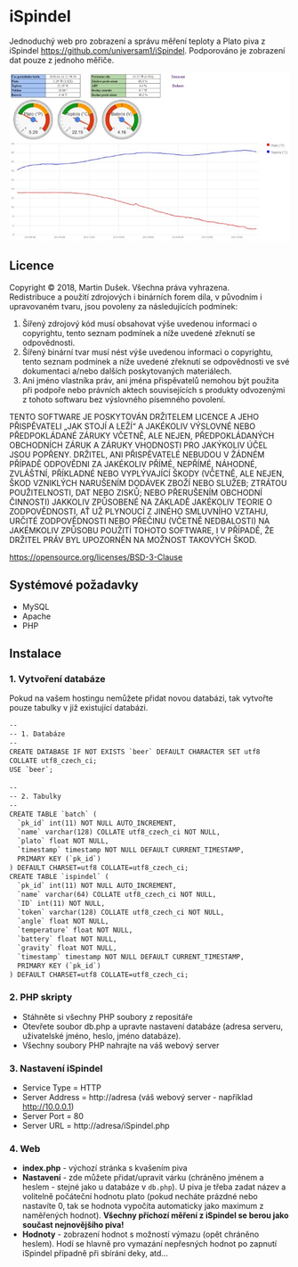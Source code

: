 # iSpindel #

Jednoduchý web pro zobrazení a správu měření teploty a Plato piva z iSpindel https://github.com/universam1/iSpindel. Podporováno je zobrazení dat pouze z jednoho měřiče.

![Screenshot](screenshot.jpg)

## Licence ##

Copyright © 2018, Martin Dušek. Všechna práva vyhrazena.  
Redistribuce a použití zdrojových i binárních forem díla, v původním i upravovaném tvaru, jsou povoleny za následujících podmínek:  
  
1. Šířený zdrojový kód musí obsahovat výše uvedenou informaci o copyrightu, tento seznam podmínek a níže uvedené zřeknutí se odpovědnosti.
2. Šířený binární tvar musí nést výše uvedenou informaci o copyrightu, tento seznam podmínek a níže uvedené zřeknutí se odpovědnosti ve své dokumentaci a/nebo dalších poskytovaných materiálech.
3. Ani jméno vlastníka práv, ani jména přispěvatelů nemohou být použita při podpoře nebo právních aktech souvisejících s produkty odvozenými z tohoto softwaru bez výslovného písemného povolení.
  
TENTO SOFTWARE JE POSKYTOVÁN DRŽITELEM LICENCE A JEHO PŘISPĚVATELI „JAK STOJÍ A LEŽÍ“ A JAKÉKOLIV VÝSLOVNÉ NEBO PŘEDPOKLÁDANÉ ZÁRUKY VČETNĚ, ALE NEJEN, PŘEDPOKLÁDANÝCH OBCHODNÍCH ZÁRUK A ZÁRUKY VHODNOSTI PRO JAKÝKOLIV ÚČEL JSOU POPŘENY. DRŽITEL, ANI PŘISPĚVATELÉ NEBUDOU V ŽÁDNÉM PŘÍPADĚ ODPOVĚDNI ZA JAKÉKOLIV PŘÍMÉ, NEPŘÍMÉ, NÁHODNÉ, ZVLÁŠTNÍ, PŘÍKLADNÉ NEBO VYPLÝVAJÍCÍ ŠKODY (VČETNĚ, ALE NEJEN, ŠKOD VZNIKLÝCH NARUŠENÍM DODÁVEK ZBOŽÍ NEBO SLUŽEB; ZTRÁTOU POUŽITELNOSTI, DAT NEBO ZISKŮ; NEBO PŘERUŠENÍM OBCHODNÍ ČINNOSTI) JAKKOLIV ZPŮSOBENÉ NA ZÁKLADĚ JAKÉKOLIV TEORIE O ZODPOVĚDNOSTI, AŤ UŽ PLYNOUCÍ Z JINÉHO SMLUVNÍHO VZTAHU, URČITÉ ZODPOVĚDNOSTI NEBO PŘEČINU (VČETNĚ NEDBALOSTI) NA JAKÉMKOLIV ZPŮSOBU POUŽITÍ TOHOTO SOFTWARE, I V PŘÍPADĚ, ŽE DRŽITEL PRÁV BYL UPOZORNĚN NA MOŽNOST TAKOVÝCH ŠKOD.

https://opensource.org/licenses/BSD-3-Clause

## Systémové požadavky ##

* MySQL
* Apache
* PHP

## Instalace ##

### 1. Vytvoření databáze ###

Pokud na vašem hostingu nemůžete přidat novou databázi, tak vytvořte pouze tabulky v již existující databázi.

    --
    -- 1. Databáze
	--
    CREATE DATABASE IF NOT EXISTS `beer` DEFAULT CHARACTER SET utf8 COLLATE utf8_czech_ci;
    USE `beer`;
	
	--
	-- 2. Tabulky
	--
    CREATE TABLE `batch` (
      `pk_id` int(11) NOT NULL AUTO_INCREMENT,
      `name` varchar(128) COLLATE utf8_czech_ci NOT NULL,
      `plato` float NOT NULL,
      `timestamp` timestamp NOT NULL DEFAULT CURRENT_TIMESTAMP,
      PRIMARY KEY (`pk_id`)
    ) DEFAULT CHARSET=utf8 COLLATE=utf8_czech_ci;
    CREATE TABLE `ispindel` (
      `pk_id` int(11) NOT NULL AUTO_INCREMENT,
      `name` varchar(64) COLLATE utf8_czech_ci NOT NULL,
      `ID` int(11) NOT NULL,
      `token` varchar(128) COLLATE utf8_czech_ci NOT NULL,
      `angle` float NOT NULL,
      `temperature` float NOT NULL,
      `battery` float NOT NULL,
      `gravity` float NOT NULL,
      `timestamp` timestamp NOT NULL DEFAULT CURRENT_TIMESTAMP,
      PRIMARY KEY (`pk_id`)
    ) DEFAULT CHARSET=utf8 COLLATE=utf8_czech_ci;
	
### 2. PHP skripty ###

* Stáhněte si všechny PHP soubory z repositáře
* Otevřete soubor db.php a upravte nastavení databáze (adresa serveru, uživatelské jméno, heslo, jméno databáze).
* Všechny soubory PHP nahrajte na váš webový server

### 3. Nastavení iSpindel ###

* Service Type = HTTP
* Server Address = http://adresa (váš webový server - například http://10.0.0.1)
* Server Port = 80
* Server URL = http://adresa/iSpindel.php

### 4. Web ###

* **index.php** - výchozí stránka s kvašením piva
* **Nastavení** - zde můžete přidat/upravit várku (chráněno jménem a heslem - stejné jako u databáze v `db.php`). U piva je třeba zadat název a volitelně počáteční hodnotu plato
(pokud necháte prázdné nebo nastavíte 0, tak se hodnota vypočíta automaticky jako maximum z naměřených hodnot). **Všechny příchozí měření z iSpindel se berou jako součast nejnovějšího piva!**
* **Hodnoty** - zobrazení hodnot s možností výmazu (opět chráněno heslem). Hodí se hlavně pro vymazání nepřesných hodnot po zapnutí iSpindel případně při sbírání deky, atd...